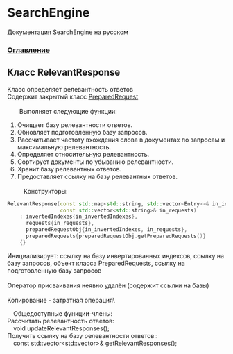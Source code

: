 # SearchEngine
Документация SearchEngine на русском

### [Оглавление](../index.md)

## Класс RelevantResponse
Класс определяет релевантность ответов\
Содержит закрытый класс [PreparedRequest](./PreparedRequest/PreparedRequest.md)\
\
&emsp;&emsp;Выполняет следующие функции:
		
1. Очищает базу релевантности ответов.
2. Обновляет подготовленную базу запросов.
3. Рассчитывает частоту вхождения слова в документах по запросам и максимальную релевантность.
4. Определяет относительную релевантность.
5. Сортирует документы по убыванию релевантности.
6. Хранит базу релевантных ответов.
7. Предоставляет ссылку на базу релевантных ответов.\
\
&emsp;Конструкторы:
```cpp
RelevantResponse(const std::map<std::string, std::vector<Entry>>& in_invertedIndexes,
                 const std::vector<std::string>& in_requests)
    : invertedIndexes{in_invertedIndexes},
      requests{in_requests},
      preparedRequestObj{in_invertedIndexes, in_requests},
      preparedRequests{preparedRequestObj.getPreparedRequests()}
    {}
```
Инициализирует: ссылку на базу инвертированных индексов, cсылку на базу запросов, объект класса PreparedRequests, ссылку на подготовленную базу запросов\
\
Оператор присваивания неявно удалён (содержит ссылки на базы)\
\
Копирование - затратная операция\

&emsp;Общедоступные функции-члены:\
Рассчитать релевантность ответов:\
&emsp;void updateRelevantResponses();\
Получить ссылку на базу релевантности ответов::\
&emsp;const std::vector<std::vector<RelativeIndex>>& getRelevantResponses();
